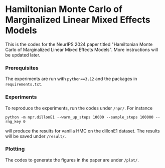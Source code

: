 # Hamiltonian Monte Carlo of Marginalized Linear Mixed Effects Models

This is the codes for the NeurIPS 2024 paper titled "Hamiltonian Monte Carlo of Marginalized Linear Mixed Effects Models". More instructions will be updated later.

### Prerequisites

The experiments are run with `python==3.12` and the packages in `requirements.txt`.

### Experiments

To reproduce the experiments, run the codes under `/npr/`. For instance
```commandline
python -m npr.dillonE1 --warm_up_steps 10000 --sample_steps 100000 --rng_key 0
```
will produce the results for vanilla HMC on the dillonE1 dataset. The results will be saved under `/result/`.

### Plotting

The codes to generate the figures in the paper are under `/plot/`.